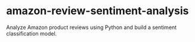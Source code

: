 # amazon-review-sentiment-analysis
Analyze Amazon product reviews using Python and build a sentiment classification model.
